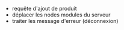 - requête d'ajout de produit
- déplacer les nodes modules du serveur
- traiter les message d'erreur (déconnexion)
